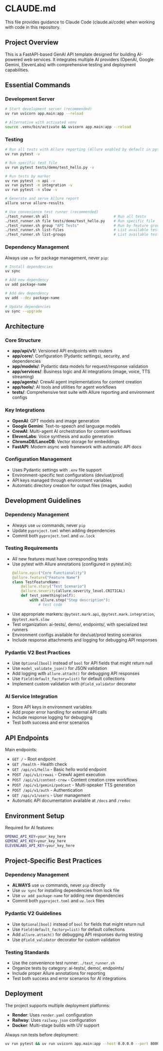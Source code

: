 # CLAUDE.md

This file provides guidance to Claude Code (claude.ai/code) when working with code in this repository.

## Project Overview

This is a FastAPI-based GenAI API template designed for building AI-powered web services. It integrates multiple AI providers (OpenAI, Google Gemini, ElevenLabs) with comprehensive testing and deployment capabilities.

## Essential Commands

### Development Server
```bash
# Start development server (recommended)
uv run uvicorn app.main:app --reload

# Alternative with activated venv
source .venv/bin/activate && uvicorn app.main:app --reload
```

### Testing
```bash
# Run all tests with Allure reporting (Allure enabled by default in pytest.ini)
uv run pytest -v

# Run specific test file
uv run pytest tests/demo/test_hello.py -v

# Run tests by marker
uv run pytest -m api -v
uv run pytest -m integration -v
uv run pytest -m slow -v

# Generate and serve Allure report
allure serve allure-results

# Use convenience test runner (recommended)
./test_runner.sh all                              # Run all tests
./test_runner.sh file tests/demo/test_hello.py    # Run specific file
./test_runner.sh group "API Tests"                # Run by feature group
./test_runner.sh list-files                       # List available test files
./test_runner.sh list-groups                      # List available test groups
```

### Dependency Management
Always use `uv` for package management, never `pip`:
```bash
# Install dependencies
uv sync

# Add new dependency
uv add package-name

# Add dev dependency
uv add --dev package-name

# Update dependencies
uv sync --upgrade
```

## Architecture

### Core Structure
- **app/api/v1/**: Versioned API endpoints with routers
- **app/core/**: Configuration (Pydantic settings), security, and dependencies
- **app/models/**: Pydantic data models for request/response validation
- **app/services/**: Business logic and AI integrations (image, voice, TTS streaming)
- **app/agents/**: CrewAI agent implementations for content creation
- **app/tools/**: AI tools and utilities for agent workflows
- **tests/**: Comprehensive test suite with Allure reporting and environment configs

### Key Integrations
- **OpenAI**: GPT models and image generation
- **Google Gemini**: Text-to-speech and language models 
- **CrewAI**: Multi-agent AI orchestration for content workflows
- **ElevenLabs**: Voice synthesis and audio generation
- **ChromaDB/LanceDB**: Vector storage for embeddings
- **FastAPI**: Modern async web framework with automatic API docs

### Configuration Management
- Uses Pydantic settings with `.env` file support
- Environment-specific test configurations (dev/uat/prod)
- API keys managed through environment variables
- Automatic directory creation for output files (images, audio)

## Development Guidelines

### Dependency Management
- Always use `uv` commands, never `pip`
- Update `pyproject.toml` when adding dependencies
- Commit both `pyproject.toml` and `uv.lock`

### Testing Requirements
- All new features must have corresponding tests
- Use pytest with Allure annotations (configured in pytest.ini):
  ```python
  @allure.epic("Core Functionality")
  @allure.feature("Feature Name")
  class TestFeatureName:
      @allure.story("Test Scenario")
      @allure.severity(allure.severity_level.CRITICAL)
      def test_something(self):
          with allure.step("Step description"):
              # test code
  ```
- Use appropriate markers: `@pytest.mark.api`, `@pytest.mark.integration`, `@pytest.mark.slow`
- Test organization: ai-tests/, demo/, endpoints/, with specialized test runners
- Environment configs available for dev/uat/prod testing scenarios
- Include response attachments and logging for debugging API responses

### Pydantic V2 Best Practices
- Use `Optional[bool]` instead of `bool` for API fields that might return null
- Use `model_validate_json()` for JSON validation
- Add logging with `allure.attach()` for debugging API responses
- Use `Field(default_factory=list)` for default collections
- Implement custom validation with `@field_validator` decorator

### AI Service Integration
- Store API keys in environment variables
- Add proper error handling for external API calls
- Include response logging for debugging
- Test both success and error scenarios

## API Endpoints

Main endpoints:
- `GET /` - Root endpoint 
- `GET /health` - Health check
- `GET /api/v1/hello` - Basic hello world endpoint
- `POST /api/v1/crewai` - CrewAI agent execution
- `POST /api/v1/content-crew` - Content creation crew workflows
- `POST /api/v1/gemini/podcast` - Multi-speaker TTS generation
- `POST /api/v1/auth` - Authentication
- `GET /api/v1/users` - User management
- Automatic API documentation available at `/docs` and `/redoc`

## Environment Setup

Required for AI features:
```bash
OPENAI_API_KEY=your_key_here
GEMINI_API_KEY=your_key_here  
ELEVENLABS_API_KEY=your_key_here
```

## Project-Specific Best Practices

### Dependency Management
- **ALWAYS** use `uv` commands, never `pip` directly
- Use `uv sync` for installing dependencies from lock file
- Use `uv add package-name` for adding new dependencies
- Commit both `pyproject.toml` and `uv.lock` files

### Pydantic V2 Guidelines  
- Use `Optional[bool]` instead of `bool` for fields that might return null
- Use `Field(default_factory=list)` for default collections
- Add `allure.attach()` for debugging API responses during testing
- Use `@field_validator` decorator for custom validation

### Testing Standards
- Use the convenience test runner: `./test_runner.sh`
- Organize tests by category: ai-tests/, demo/, endpoints/
- Include proper Allure annotations for reporting
- Test both success and error scenarios for AI integrations

## Deployment

The project supports multiple deployment platforms:
- **Render**: Uses `render.yaml` configuration
- **Railway**: Uses `railway.json` configuration
- **Docker**: Multi-stage builds with UV support

Always run tests before deployment:
```bash
uv run pytest && uv run uvicorn app.main:app --host 0.0.0.0 --port 8000
```
